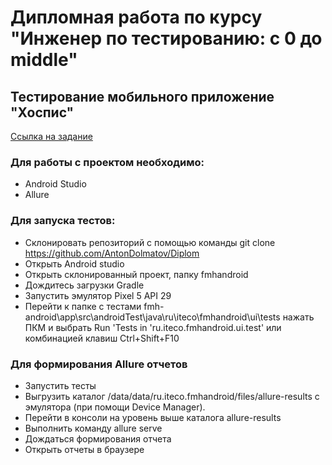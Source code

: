 # Дипломная работа по курсу "Инженер по тестированию: с 0 до middle"

## Тестирование мобильного приложение "Хоспис"

[Ссылка на задание](https://github.com/netology-code/qamid-diplom)

### Для работы с проектом необходимо: 
- Android Studio
- Allure


### Для запуска тестов:

- Склонировать репозиторий с помощью команды git clone https://github.com/AntonDolmatov/Diplom
- Открыть Android studio
- Открыть склонированный проект, папку fmhandroid
- Дождитесь загрузки Gradle
- Запустить эмулятор Pixel 5 API 29
- Перейти к папке с тестами fmh-android\app\src\androidTest\java\ru\iteco\fmhandroid\ui\tests нажать ПКМ и выбрать Run 'Tests in 'ru.iteco.fmhandroid.ui.test' или комбинацией клавиш Ctrl+Shift+F10

### Для формирования Allure отчетов

- Запустить тесты
- Выгрузить каталог /data/data/ru.iteco.fmhandroid/files/allure-results с эмулятора (при помощи Device Manager).
- Перейти в консоли на уровень выше каталога allure-results
- Выполнить команду allure serve
- Дождаться формирования отчета
- Открыть отчеты в браузере